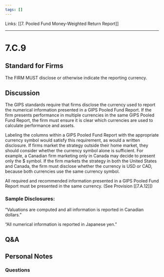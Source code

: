 ```yaml
---
tags: []
---
```

Links: [[7. Pooled Fund Money-Weighted Return Report]]
___
# 7.C.9
## Standard for Firms
The FIRM MUST disclose or otherwise indicate the reporting currency.
## Discussion
The GIPS standards require that firms disclose the currency used to report the numerical information presented in a GIPS Pooled Fund Report. If the firm presents performance in multiple currencies in the same GIPS Pooled Fund Report, the firm must ensure it is clear which currencies are used to calculate performance and assets.

Labeling the columns within a GIPS Pooled Fund Report with the appropriate currency symbol would satisfy this requirement, as would a written disclosure. If firms market the strategy outside their home market, they should consider whether the currency symbol alone is sufficient. For example, a Canadian firm marketing only in Canada may decide to present only the $ symbol. If the firm markets the strategy in both the United States and Canada, the firm must disclose whether the currency is USD or CAD, because both currencies use the same currency symbol.

All required and recommended information presented in a GIPS Pooled Fund Report must be presented in the same currency. (See Provision [[7.A.12]])
### Sample Disclosures:
“Valuations are computed and all information is reported in Canadian dollars.”

“All numerical information is reported in Japanese yen.”
## Q&A

## Personal Notes

### Questions